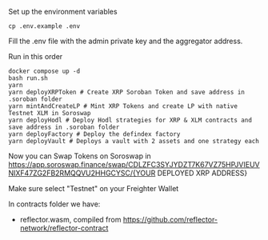 Set up the environment variables

```
cp .env.example .env
```

Fill the .env file with the admin private key and the aggregator address.

Run in this order

```
docker compose up -d
bash run.sh
yarn
yarn deployXRPToken # Create XRP Soroban Token and save address in .soroban folder
yarn mintAndCreateLP # Mint XRP Tokens and create LP with native Testnet XLM in Soroswap
yarn deployHodl # Deploy Hodl strategies for XRP & XLM contracts and save address in .soroban folder
yarn deployFactory # Deploy the defindex factory
yarn deployVault # Deploys a vault with 2 assets and one strategy each
```

Now you can Swap Tokens on Soroswap in
https://app.soroswap.finance/swap/CDLZFC3SYJYDZT7K67VZ75HPJVIEUVNIXF47ZG2FB2RMQQVU2HHGCYSC/{YOUR DEPLOYED XRP ADDRESS}

Make sure select "Testnet" on your Freighter Wallet

In contracts folder we have:
- reflector.wasm, compiled from https://github.com/reflector-network/reflector-contract

